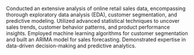 Conducted an extensive analysis of online retail sales data, encompassing thorough exploratory data analysis (EDA), customer segmentation, and predictive modeling. Utilized advanced statistical techniques to uncover sales trends, customer behavior patterns, and product performance insights. Employed machine learning algorithms for customer segmentation and built an ARIMA model for sales forecasting. Demonstrated expertise in data-driven decision-making and predictive analytics.
